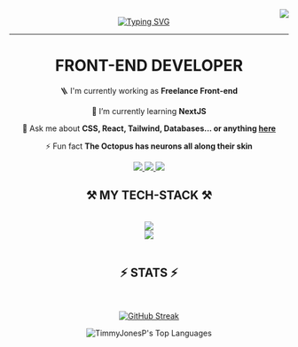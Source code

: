 <img align="right" src="https://visitor-badge.laobi.icu/badge?page_id=TimmyJonesP.TimmyJonesP" />

<div align="center">

[![Typing SVG](https://readme-typing-svg.herokuapp.com?font=Titillium+web&size=30&duration=3000&pause=200&color=3EF721&background=FFFFFF00&center=true&vCenter=true&random=true&width=435&lines=Hi+there!;I'm+Sandro+Carioli)](https://git.io/typing-svg)

</div>

<hr>

<h1 align="center">FRONT-END DEVELOPER</h1>

<div align="center">

🪜 I'm currently working as **Freelance Front-end**

🌱 I’m currently learning **NextJS**

💬 Ask me about **CSS, React, Tailwind, Databases... or anything [here](https://github.com/TimmyJonesP/TimmyJonesP/issues)**

⚡ Fun fact **The Octopus has neurons all along their skin**

 </div>

 <div align="center"> 
  <a href="mailto:sandro.carioli.l@gmail.com">
    <img src="https://img.shields.io/badge/Gmail-333333?style=for-the-badge&logo=gmail&logoColor=red" />
  </a>
  <a href="https://linkedin.com/in/sandrocarioli" target="_blank">
    <img src="https://img.shields.io/badge/LinkedIn-0077B5?style=for-the-badge&logo=linkedin&logoColor=white" target="_blank" />
  </a>
  <a href="" target="_blank">
     <img src="https://img.shields.io/badge/Portfolio-FF5722?style=for-the-badge&logo=todoist&logoColor=white" target="_blank" /> <!-- sqlite, safari, google-chrome are other good icon options -->
  </a>
</div>

<h2 align="center">⚒️ MY TECH-STACK ⚒️</h2>
<br/>
<div align="center">
    <img src="https://skillicons.dev/icons?i=html,css,tailwind,javascript,typescript,react" /><br>
    <img src="https://skillicons.dev/icons?i=vscode,bootstrap,git,figma,nodejs,nestjs,express,mongodb,mysql" />
</div>

<br/>
<h2 align="center">⚡ STATS ⚡</h2>
<br>
<div align="center">

[![GitHub Streak](https://github-readme-streak-stats-salesp07.vercel.app?user=TimmyJonesP&theme=vue-dark&hide_border=true&border_radius=2&date_format=j%20M%5B%20Y%5D&exclude_days=Sun%2CSat)](https://git.io/streak-stats)

![TimmyJonesP's Top Languages](https://github-readme-stats.vercel.app/api/top-langs/?username=TimmyJonesP&theme=vue-dark&show_icons=true&hide_border=true&layout=compact)

</div>
